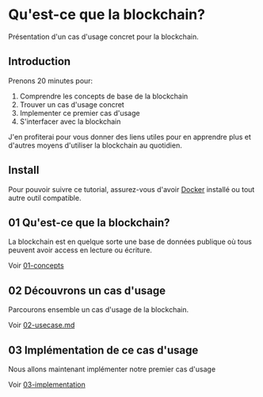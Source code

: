 # Qu'est-ce que la blockchain?

Présentation d'un cas d'usage concret pour la blockchain.

## Introduction

Prenons 20 minutes pour:

1. Comprendre les concepts de base de la blockchain
2. Trouver un cas d'usage concret
3. Implementer ce premier cas d'usage
4. S'interfacer avec la blockchain

J'en profiterai pour vous donner des liens utiles pour en apprendre plus et d'autres moyens d'utiliser la blockchain au quotidien.

## Install

Pour pouvoir suivre ce tutorial, assurez-vous d'avoir [Docker](https://docs.docker.com/get-docker/) installé ou tout autre outil compatible.

## 01 Qu'est-ce que la blockchain?

La blockchain est en quelque sorte une base de données publique où tous peuvent avoir access en lecture ou écriture.

Voir [01-concepts](./01-concepts.md)

## 02 Découvrons un cas d'usage

Parcourons ensemble un cas d'usage de la blockchain.

Voir [02-usecase.md](./02-usecase.md)

## 03 Implémentation de ce cas d'usage

Nous allons maintenant implémenter notre premier cas d'usage

Voir [03-implementation](./03-implementation/README.md)
